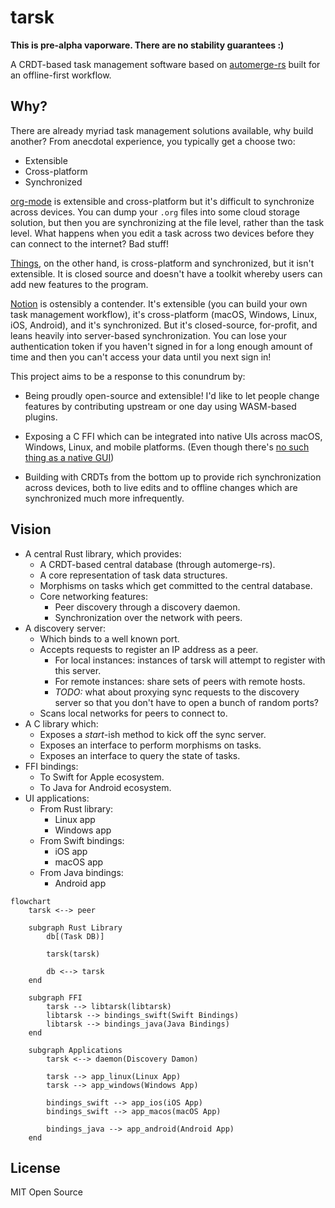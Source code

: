 # tarsk

**This is pre-alpha vaporware. There are no stability guarantees :)**

A CRDT-based task management software
based on [automerge-rs](https://github.com/automerge/automerge-rs)
built for an offline-first workflow.

## Why?

There are already myriad task management solutions available,
why build another?
From anecdotal experience,
you typically get a choose two:

- Extensible
- Cross-platform
- Synchronized

[org-mode](https://orgmode.org/) is extensible and cross-platform
but it's difficult to synchronize across devices.
You can dump your `.org` files into some cloud storage solution,
but then you are synchronizing at the file level, rather than the task level.
What happens when you edit a task across two devices before they can connect to the internet?
Bad stuff!

[Things](https://culturedcode.com/things/),
on the other hand,
is cross-platform and synchronized,
but it isn't extensible.
It is closed source and doesn't have a toolkit
whereby users can add new features to the program.

[Notion](https://notion.so) is ostensibly a contender.
It's extensible (you can build your own task management workflow),
it's cross-platform (macOS, Windows, Linux, iOS, Android),
and it's synchronized.
But it's closed-source, for-profit, and leans heavily into server-based synchronization.
You can lose your authentication token if you haven't signed in for a long enough amount of time
and then you can't access your data until you next sign in!

This project aims to be a response to this conundrum by:

- Being proudly open-source and extensible!
  I'd like to let people change features by contributing upstream
  or one day using WASM-based plugins.

- Exposing a C FFI which can be integrated into native UIs
  across macOS, Windows, Linux, and mobile platforms.
  (Even though there's [no such thing as a native GUI](https://raphlinus.github.io/xi/2020/06/27/xi-retrospective.html))

- Building with CRDTs from the bottom up
  to provide rich synchronization across devices,
  both to live edits and to offline changes
  which are synchronized much more infrequently.

## Vision

- A central Rust library, which provides:
  - A CRDT-based central database (through automerge-rs).
  - A core representation of task data structures.
  - Morphisms on tasks which get committed to the central database.
  - Core networking features:
    - Peer discovery through a discovery daemon.
    - Synchronization over the network with peers.
- A discovery server:
  - Which binds to a well known port.
  - Accepts requests to register an IP address as a peer.
    - For local instances: instances of tarsk will attempt to register with this server.
    - For remote instances: share sets of peers with remote hosts.
    - _TODO:_ what about proxying sync requests to the discovery server
      so that you don't have to open a bunch of random ports?
  - Scans local networks for peers to connect to.
- A C library which:
  - Exposes a _start_-ish method to kick off the sync server.
  - Exposes an interface to perform morphisms on tasks.
  - Exposes an interface to query the state of tasks.
- FFI bindings:
  - To Swift for Apple ecosystem.
  - To Java for Android ecosystem.
- UI applications:
  - From Rust library:
    - Linux app
    - Windows app
  - From Swift bindings:
    - iOS app
    - macOS app
  - From Java bindings:
    - Android app

```mermaid
flowchart
    tarsk <--> peer

    subgraph Rust Library
        db[(Task DB)]

        tarsk(tarsk)

        db <--> tarsk
    end

    subgraph FFI
        tarsk --> libtarsk(libtarsk)
        libtarsk --> bindings_swift(Swift Bindings)
        libtarsk --> bindings_java(Java Bindings)
    end

    subgraph Applications
        tarsk <--> daemon(Discovery Damon)

        tarsk --> app_linux(Linux App)
        tarsk --> app_windows(Windows App)

        bindings_swift --> app_ios(iOS App)
        bindings_swift --> app_macos(macOS App)

        bindings_java --> app_android(Android App)
    end
```

## License

MIT Open Source
